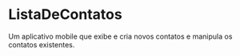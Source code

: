 # ListaDeContatos
Um aplicativo mobile que exibe e cria novos contatos e manipula os contatos existentes.
